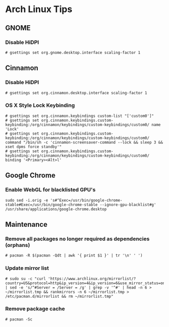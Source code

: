 # Arch Linux Tips

## GNOME

### Disable HiDPI

	# gsettings set org.gnome.desktop.interface scaling-factor 1

## Cinnamon

### Disable HiDPI

	# gsettings set org.cinnamon.desktop.interface scaling-factor 1

### OS X Style Lock Keybinding

	# gsettings set org.cinnamon.keybindings custom-list "['custom0']"
	# gsettings set org.cinnamon.keybindings.custom-keybinding:/org/cinnamon/keybindings/custom-keybindings/custom0/ name 'Lock'
	# gsettings set org.cinnamon.keybindings.custom-keybinding:/org/cinnamon/keybindings/custom-keybindings/custom0/ command "/bin/sh -c 'cinnamon-screensaver-command --lock && sleep 3 && xset dpms force standby'"
	# gsettings set org.cinnamon.keybindings.custom-keybinding:/org/cinnamon/keybindings/custom-keybindings/custom0/ binding '<Primary><Alt>l'

## Google Chrome

### Enable WebGL for blacklisted GPU's

	sudo sed -i.orig -e 's#^Exec=/usr/bin/google-chrome-stable#Exec=/usr/bin/google-chrome-stable --ignore-gpu-blacklist#g' /usr/share/applications/google-chrome.desktop

## Maintenance

### Remove all packages no longer required as dependencies (orphans)

	# pacman -R $(pacman -Qdt | awk '{ print $1 }' | tr '\n' ' ')

### Update mirror list

	# sudo su -c "curl 'https://www.archlinux.org/mirrorlist/?country=US&protocol=http&ip_version=4&ip_version=6&use_mirror_status=on' | sed -e 's/^#Server = /Server = /g' | grep -v '^#' | head -n 6 > ~/mirrorlist.tmp && rankmirrors -n 6 ~/mirrorlist.tmp > /etc/pacman.d/mirrorlist && rm ~/mirrorlist.tmp"

### Remove package cache

	# pacman -Sc
